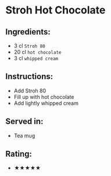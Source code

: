 # Stroh Hot Chocolate

## Ingredients:
- 3 cl `Stroh 80`
- 20 cl `hot chocolate`
- 3 cl `whipped cream`

## Instructions:
- Add Stroh 80
- Fill up with hot chocolate
- Add lightly whipped cream

## Served in:
- Tea mug

## Rating:
- ★★★★★